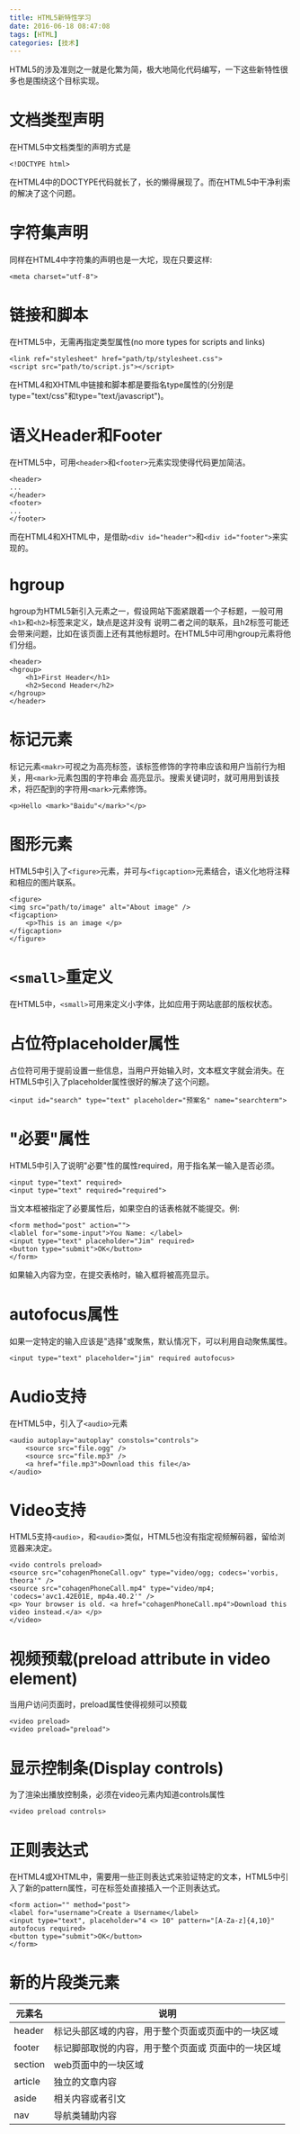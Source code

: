 ```yaml
---
title: HTML5新特性学习
date: 2016-06-18 08:47:08
tags: [HTML]
categories: [技术]
---
```

HTML5的涉及准则之一就是化繁为简，极大地简化代码编写，一下这些新特性很多也是围绕这个目标实现。  
# 文档类型声明    
在HTML5中文档类型的声明方式是  
```
<!DOCTYPE html>
```
在HTML4中的DOCTYPE代码就长了，长的懒得展现了。而在HTML5中干净利索的解决了这个问题。    
# 字符集声明
同样在HTML4中字符集的声明也是一大坨，现在只要这样:  
```
<meta charset="utf-8">
```
# 链接和脚本
在HTML5中，无需再指定类型属性(no more types for scripts and links)  
```
<link ref="stylesheet" href="path/tp/stylesheet.css">
<script src="path/to/script.js"></script>
```
在HTML4和XHTML中链接和脚本都是要指名type属性的(分别是type="text/css"和type="text/javascript")。  
# 语义Header和Footer  
在HTML5中，可用`<header>`和`<footer>`元素实现使得代码更加简洁。  
```
<header>
...
</header>
<footer>
...
</footer>
```
而在HTML4和XHTML中，是借助`<div id="header">`和`<div id="footer">`来实现的。
# hgroup
hgroup为HTML5新引入元素之一，假设网站下面紧跟着一个子标题，一般可用`<h1>`和`<h2>`标签来定义，缺点是这并没有
说明二者之间的联系，且h2标签可能还会带来问题，比如在该页面上还有其他标题时。在HTML5中可用hgroup元素将他们分组。
```
<header>
<hgroup>
    <h1>First Header</h1>
    <h2>Second Header</h2>
</hgroup>
</header>
```
# 标记元素  
标记元素`<makr>`可视之为高亮标签，该标签修饰的字符串应该和用户当前行为相关，用`<mark>`元素包围的字符串会
高亮显示。搜索关键词时，就可用用到该技术，将匹配到的字符用`<mark>`元素修饰。  
```
<p>Hello <mark>"Baidu"</mark>"</p>
```

# 图形元素  
HTML5中引入了`<figure>`元素，并可与`<figcaption>`元素结合，语义化地将注释和相应的图片联系。  
```
<figure>
<img src="path/to/image" alt="About image" />
<figcaption>
    <p>This is an image </p>
</figcaption>
</figure>
```
# `<small>`重定义  
在HTML5中，`<small>`可用来定义小字体，比如应用于网站底部的版权状态。  

# 占位符placeholder属性  
占位符可用于提前设置一些信息，当用户开始输入时，文本框文字就会消失。在HTML5中引入了placeholder属性很好的解决了这个问题。    
```
<input id="search" type="text" placeholder="预案名" name="searchterm">
```
# "必要"属性  
HTML5中引入了说明"必要"性的属性required，用于指名某一输入是否必须。  
```
<input type="text" required>
<input type="text" required="required">
```
当文本框被指定了必要属性后，如果空白的话表格就不能提交。例:  
```
<form method="post" action="">
<lablel for="some-input">You Name: </label>
<input type="text" placeholder="Jim" required>
<button type="submit">OK</button>
</form>
```
如果输入内容为空，在提交表格时，输入框将被高亮显示。  
# autofocus属性
如果一定特定的输入应该是"选择"或聚焦，默认情况下，可以利用自动聚焦属性。  
```
<input type="text" placeholder="jim" required autofocus>
```
# Audio支持
在HTML5中，引入了`<audio>`元素
```
<audio autoplay="autoplay" constols="controls">
    <source src="file.ogg" />
    <source src="file.mp3" />
    <a href="file.mp3">Download this file</a>
</audio>
```
# Video支持
HTML5支持`<audio>`，和`<audio>`类似，HTML5也没有指定视频解码器，留给浏览器来决定。  
```
<vido controls preload>
<source src="cohagenPhoneCall.ogv" type="video/ogg; codecs='vorbis, theora'" />
<source src="cohagenPhoneCall.mp4" type="video/mp4; 'codecs='avc1.42E01E, mp4a.40.2'" />
<p> Your browser is old. <a href="cohagenPhoneCall.mp4">Download this video instead.</a> </p>
</video>
```
# 视频预载(preload attribute in video element)  
当用户访问页面时，preload属性使得视频可以预载  
```
<video preload>
<video preload="preload">
```  
# 显示控制条(Display controls)  
为了渲染出播放控制条，必须在video元素内知道controls属性  
```
<video preload controls>
```
# 正则表达式  
在HTML4或XHTML中，需要用一些正则表达式来验证特定的文本，HTML5中引入了新的pattern属性，可在标签处直接插入一个正则表达式。  
```
<form action="" method="post">
<label for="username">Create a Username</label>
<input type="text", placeholder="4 <> 10" pattern="[A-Za-z]{4,10}" autofocus required>
<button type="submit">OK</button>
</form>
```
# 新的片段类元素
|元素名|说明|
|------|----|
|header|标记头部区域的内容，用于整个页面或页面中的一块区域|
|footer|标记脚部取悦的内容，用于整个页面或 页面中的一块区域|
|section|web页面中的一块区域|
|article|独立的文章内容|
|aside|相关内容或者引文|
|nav|导航类辅助内容|
